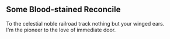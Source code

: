 Some Blood-stained Reconcile
----------------------------
To the celestial noble railroad track nothing but your winged ears.  
I'm the pioneer to the love of immediate door.  
